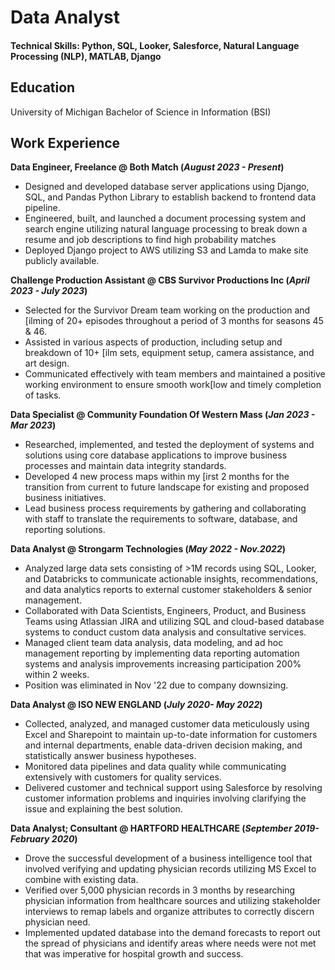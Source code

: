 # Data Analyst 

#### Technical Skills: Python, SQL, Looker, Salesforce, Natural Language Processing (NLP), MATLAB, Django

## Education
University of Michigan
Bachelor of Science in Information (BSI)

## Work Experience
**Data Engineer, Freelance @ Both Match (_August 2023 - Present_)**
- Designed and developed database server applications using Django, SQL, and Pandas Python Library to establish backend to frontend data pipeline.
- Engineered, built, and launched a document processing system and search engine utilizing natural language processing to break down a resume and job descriptions to find high probability matches
- Deployed Django project to AWS utilizing S3 and Lamda to make site publicly available.

**Challenge Production Assistant @ CBS Survivor Productions Inc (_April 2023 - July 2023_)**
- Selected for the Survivor Dream team working on the production and [ilming of 20+ episodes throughout a period of 3 months for seasons 45 & 46.
- Assisted in various aspects of production, including setup and breakdown of 10+ [ilm sets, equipment setup, camera assistance, and art design.
- Communicated effectively with team members and maintained a positive working environment to ensure smooth work[low and timely completion of tasks.

**Data Specialist @ Community Foundation Of Western Mass (_Jan 2023 - Mar 2023_)**
- Researched, implemented, and tested the deployment of systems and solutions using core database applications to improve business processes and maintain data integrity standards.
- Developed 4 new process maps within my [irst 2 months for the transition from current to future landscape for existing and proposed business initiatives.
- Lead business process requirements by gathering and collaborating with staff to translate the requirements to software, database, and reporting solutions.

**Data Analyst @ Strongarm Technologies (_May 2022 - Nov.2022_)**
- Analyzed large data sets consisting of >1M records using SQL, Looker, and Databricks to communicate actionable insights, recommendations, and data analytics reports to external customer stakeholders & senior management.
- Collaborated with Data Scientists, Engineers, Product, and Business Teams using Atlassian JIRA and utilizing SQL and cloud-based database systems to conduct custom data analysis and consultative services.
- Managed client team data analysis, data modeling, and ad hoc management reporting by implementing data reporting automation systems and analysis improvements increasing participation 200% within 2 weeks.
- Position was eliminated in Nov '22 due to company downsizing.

**Data Analyst @ ISO NEW ENGLAND (_July 2020- May 2022_)**
- Collected, analyzed, and managed customer data meticulously using Excel and Sharepoint to maintain up-to-date information for customers and internal departments, enable data-driven decision making, and statistically answer business hypotheses.
- Monitored data pipelines and data quality while communicating extensively with customers for quality services.
- Delivered customer and technical support using Salesforce by resolving customer information problems and inquiries involving clarifying the issue and explaining the best solution.

**Data Analyst; Consultant @ HARTFORD HEALTHCARE (_September 2019- February 2020_)**
- Drove the successful development of a business intelligence tool that involved verifying and updating  physician records utilizing MS Excel to combine with existing data. 
- Verified over 5,000 physician records in 3 months by researching physician information from healthcare sources and utilizing stakeholder interviews to remap labels and organize attributes to correctly discern physician need. 
- Implemented updated database into the demand forecasts to report out the spread of physicians and identify areas where needs were not met that was imperative for hospital growth and success. 


